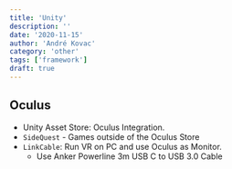 ```yaml
---
title: 'Unity'
description: ''
date: '2020-11-15'
author: 'André Kovac'
category: 'other'
tags: ['framework']
draft: true
---
```


## Oculus

- Unity Asset Store: Oculus Integration.
- `SideQuest` - Games outside of the Oculus Store
- `LinkCable`: Run VR on PC and use Oculus as Monitor.
  - Use Anker Powerline 3m USB C to USB 3.0 Cable